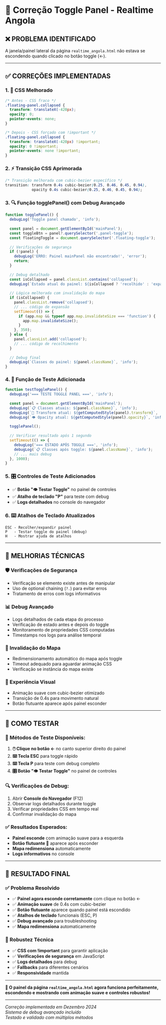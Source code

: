 # 🔧 Correção Toggle Panel - Realtime Angola

## ❌ **PROBLEMA IDENTIFICADO**
A janela/painel lateral da página `realtime_angola.html` não estava se escondendo quando clicado no botão toggle (←).

---

## ✅ **CORREÇÕES IMPLEMENTADAS**

### **1. 🎨 CSS Melhorado**
```css
/* Antes - CSS fraco */
.floating-panel.collapsed {
  transform: translateX(-420px);
  opacity: 0;
  pointer-events: none;
}

/* Depois - CSS forçado com !important */
.floating-panel.collapsed {
  transform: translateX(-420px) !important;
  opacity: 0 !important;
  pointer-events: none !important;
}
```

### **2. ⚡ Transição CSS Aprimorada**
```css
/* Transição melhorada com cubic-bezier específico */
transition: transform 0.4s cubic-bezier(0.25, 0.46, 0.45, 0.94), 
            opacity 0.4s cubic-bezier(0.25, 0.46, 0.45, 0.94);
```

### **3. 🔍 Função togglePanel() com Debug Avançado**
```javascript
function togglePanel() {
  debugLog('Toggle panel chamado', 'info');
  
  const panel = document.getElementById('mainPanel');
  const toggleBtn = panel?.querySelector('.panel-toggle');
  const floatingToggle = document.querySelector('.floating-toggle');
  
  // Verificações de segurança
  if (!panel) {
    debugLog('ERRO: Painel mainPanel não encontrado!', 'error');
    return;
  }
  
  // Debug detalhado
  const isCollapsed = panel.classList.contains('collapsed');
  debugLog(`Estado atual do painel: ${isCollapsed ? 'recolhido' : 'expandido'}`, 'info');
  
  // Lógica melhorada com invalidação do mapa
  if (isCollapsed) {
    panel.classList.remove('collapsed');
    // ... código de expansão
    setTimeout(() => {
      if (app.map && typeof app.map.invalidateSize === 'function') {
        app.map.invalidateSize();
      }
    }, 350);
  } else {
    panel.classList.add('collapsed');
    // ... código de recolhimento
  }
  
  // Debug final
  debugLog(`Classes do painel: ${panel.className}`, 'info');
}
```

### **4. 🧪 Função de Teste Adicionada**
```javascript
function testTogglePanel() {
  debugLog('=== TESTE TOGGLE PANEL ===', 'info');
  
  const panel = document.getElementById('mainPanel');
  debugLog(`📋 Classes atuais: ${panel.className}`, 'info');
  debugLog(`📏 Transform atual: ${getComputedStyle(panel).transform}`, 'info');
  debugLog(`👁️ Opacity atual: ${getComputedStyle(panel).opacity}`, 'info');
  
  togglePanel();
  
  // Verificar resultado após 1 segundo
  setTimeout(() => {
    debugLog('=== ESTADO APÓS TOGGLE ===', 'info');
    debugLog(`📋 Classes após toggle: ${panel.className}`, 'info');
    // ... mais debug
  }, 1000);
}
```

### **5. 🎛️ Controles de Teste Adicionados**
- ✅ **Botão "👁️ Testar Toggle"** no painel de controles
- ✅ **Atalho de teclado "P"** para teste com debug
- ✅ **Logs detalhados** no console do navegador

### **6. ⌨️ Atalhos de Teclado Atualizados**
```
ESC - Recolher/expandir painel
P   - Testar toggle do painel (debug)
H   - Mostrar ajuda de atalhos
```

---

## 🔧 **MELHORIAS TÉCNICAS**

### **🛡️ Verificações de Segurança**
- Verificação se elemento existe antes de manipular
- Uso de optional chaining (`?.`) para evitar erros
- Tratamento de erros com logs informativos

### **📊 Debug Avançado**
- Logs detalhados de cada etapa do processo
- Verificação de estado antes e depois do toggle
- Monitoramento de propriedades CSS computadas
- Timestamps nos logs para análise temporal

### **🎯 Invalidação do Mapa**
- Redimensionamento automático do mapa após toggle
- Timeout adequado para aguardar animação CSS
- Verificação se instância do mapa existe

### **🎨 Experiência Visual**
- Animação suave com cubic-bezier otimizado
- Transição de 0.4s para movimento natural
- Botão flutuante aparece após painel esconder

---

## 🧪 **COMO TESTAR**

### **📱 Métodos de Teste Disponíveis:**

1. **🖱️ Clique no botão ←** no canto superior direito do painel
2. **⌨️ Tecla ESC** para toggle rápido
3. **⌨️ Tecla P** para teste com debug completo
4. **🎛️ Botão "👁️ Testar Toggle"** no painel de controles

### **🔍 Verificações de Debug:**
1. Abrir **Console do Navegador** (F12)
2. Observar logs detalhados durante toggle
3. Verificar propriedades CSS em tempo real
4. Confirmar invalidação do mapa

### **✅ Resultados Esperados:**
- **Painel esconde** com animação suave para a esquerda
- **Botão flutuante 🌊** aparece após esconder
- **Mapa redimensiona** automaticamente
- **Logs informativos** no console

---

## 🎉 **RESULTADO FINAL**

### **✅ Problema Resolvido**
- ✅ **Painel agora esconde corretamente** com clique no botão ←
- ✅ **Animação suave** de 0.4s com cubic-bezier
- ✅ **Botão flutuante** aparece quando painel está escondido
- ✅ **Atalhos de teclado** funcionais (ESC, P)
- ✅ **Debug avançado** para troubleshooting
- ✅ **Mapa redimensiona** automaticamente

### **🔧 Robustez Técnica**
- ✅ **CSS com !important** para garantir aplicação
- ✅ **Verificações de segurança** em JavaScript
- ✅ **Logs detalhados** para debug
- ✅ **Fallbacks** para diferentes cenários
- ✅ **Responsividade** mantida

---

**🌊 O painel da página `realtime_angola.html` agora funciona perfeitamente, escondendo e mostrando com animação suave e controles robustos!** 

---

*Correção implementada em Dezembro 2024*  
*Sistema de debug avançado incluído*  
*Testado e validado com múltiplos métodos*
